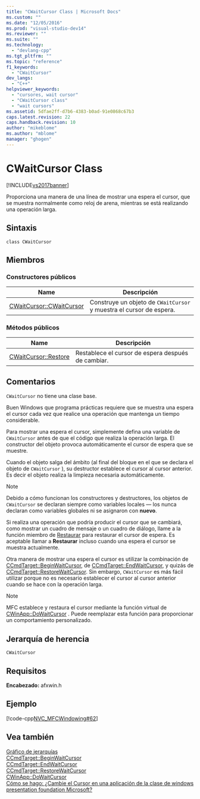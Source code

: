 ```yaml
---
title: "CWaitCursor Class | Microsoft Docs"
ms.custom: ""
ms.date: "12/05/2016"
ms.prod: "visual-studio-dev14"
ms.reviewer: ""
ms.suite: ""
ms.technology: 
  - "devlang-cpp"
ms.tgt_pltfrm: ""
ms.topic: "reference"
f1_keywords: 
  - "CWaitCursor"
dev_langs: 
  - "C++"
helpviewer_keywords: 
  - "cursores, wait cursor"
  - "CWaitCursor class"
  - "wait cursors"
ms.assetid: 5dfae2ff-d7b6-4383-b0ad-91e0868c67b3
caps.latest.revision: 22
caps.handback.revision: 10
author: "mikeblome"
ms.author: "mblome"
manager: "ghogen"
---
```

# CWaitCursor Class
[!INCLUDE[vs2017banner](../../assembler/inline/includes/vs2017banner.md)]

Proporciona una manera de una línea de mostrar una espera el cursor, que se muestra normalmente como reloj de arena, mientras se está realizando una operación larga.  
  
## Sintaxis  
  
```  
class CWaitCursor  
```  
  
## Miembros  
  
### Constructores públicos  
  
|Name|Descripción|  
|----------|-----------------|  
|[CWaitCursor::CWaitCursor](../Topic/CWaitCursor::CWaitCursor.md)|Construye un objeto de `CWaitCursor` y muestra el cursor de espera.|  
  
### Métodos públicos  
  
|Name|Descripción|  
|----------|-----------------|  
|[CWaitCursor::Restore](../Topic/CWaitCursor::Restore.md)|Restablece el cursor de espera después de cambiar.|  
  
## Comentarios  
 `CWaitCursor` no tiene una clase base.  
  
 Buen Windows que programa prácticas requiere que se muestra una espera el cursor cada vez que realice una operación que mantenga un tiempo considerable.  
  
 Para mostrar una espera el cursor, simplemente defina una variable de `CWaitCursor` antes de que el código que realiza la operación larga.  El constructor del objeto provoca automáticamente el cursor de espera que se muestre.  
  
 Cuando el objeto salga del ámbito \(al final del bloque en el que se declara el objeto de `CWaitCursor` \), su destructor establece el cursor al cursor anterior.  Es decir el objeto realiza la limpieza necesaria automáticamente.  
  
> [!NOTE]
>  Debido a cómo funcionan los constructores y destructores, los objetos de `CWaitCursor` se declaran siempre como variables locales — los nunca declaran como variables globales ni se asignaron con **nuevo**.  
  
 Si realiza una operación que podría producir el cursor que se cambiará, como mostrar un cuadro de mensaje o un cuadro de diálogo, llame a la función miembro de [Restaurar](../Topic/CWaitCursor::Restore.md) para restaurar el cursor de espera.  Es aceptable llamar a **Restaurar** incluso cuando una espera el cursor se muestra actualmente.  
  
 Otra manera de mostrar una espera el cursor es utilizar la combinación de [CCmdTarget::BeginWaitCursor](../Topic/CCmdTarget::BeginWaitCursor.md), de [CCmdTarget::EndWaitCursor](../Topic/CCmdTarget::EndWaitCursor.md), y quizás de [CCmdTarget::RestoreWaitCursor](../Topic/CCmdTarget::RestoreWaitCursor.md).  Sin embargo, `CWaitCursor` es más fácil utilizar porque no es necesario establecer el cursor al cursor anterior cuando se hace con la operación larga.  
  
> [!NOTE]
>  MFC establece y restaura el cursor mediante la función virtual de [CWinApp::DoWaitCursor](../Topic/CWinApp::DoWaitCursor.md) .  Puede reemplazar esta función para proporcionar un comportamiento personalizado.  
  
## Jerarquía de herencia  
 `CWaitCursor`  
  
## Requisitos  
 **Encabezado:** afxwin.h  
  
## Ejemplo  
 [!code-cpp[NVC_MFCWindowing#62](../../mfc/reference/codesnippet/CPP/cwaitcursor-class_1.cpp)]  
  
## Vea también  
 [Gráfico de jerarquías](../../mfc/hierarchy-chart.md)   
 [CCmdTarget::BeginWaitCursor](../Topic/CCmdTarget::BeginWaitCursor.md)   
 [CCmdTarget::EndWaitCursor](../Topic/CCmdTarget::EndWaitCursor.md)   
 [CCmdTarget::RestoreWaitCursor](../Topic/CCmdTarget::RestoreWaitCursor.md)   
 [CWinApp::DoWaitCursor](../Topic/CWinApp::DoWaitCursor.md)   
 [Cómo se hago: ¿Cambie el Cursor en una aplicación de la clase de windows presentation foundation Microsoft?](http://go.microsoft.com/fwlink/?LinkID=128044)